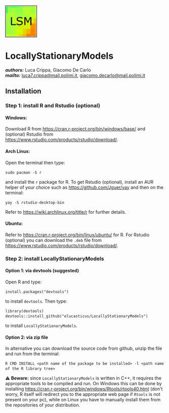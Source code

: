 <img src="LSM.png" alt="drawing" width="100"/> <br>
# **LocallyStationaryModels**
***authors:*** Luca Crippa, Giacomo De Carlo<br>
***mailto:*** <luca7.crippa@mail.polimi.it>, <giacomo.decarlo@mail.polimi.it><br>
## **Installation**
### **Step 1: install R and Rstudio (optional)**
#### **Windows:**
Download R from <https://cran.r-project.org/bin/windows/base/> and (optional) Rstudio from <https://www.rstudio.com/products/rstudio/download/>.
#### **Arch Linux:**
Open the terminal then type:

    sudo pacman -S r

and install the `r` package for R.
To get Rstudio (optional), install an AUR helper of your choice such as <https://github.com/Jguer/yay> and then on the terminal:

    yay -S rstudio-desktop-bin

Refer to <https://wiki.archlinux.org/title/r> for further details.
#### **Ubuntu:**
Refer to <https://cran.r-project.org/bin/linux/ubuntu/> for R.
For Rstudio (optional) you can download the `.deb` file from <https://www.rstudio.com/products/rstudio/download/>.
### **Step 2: install LocallyStationaryModels**
#### **Option 1: via devtools (suggested)**
Open R and type:

    install.packages("devtools")

to install `devtools`. Then type:

    library(devtools)
    devtools::install_github("elucasticus/LocallyStationaryModels")

to install `LocallyStationaryModels`.

#### **Option 2: via zip file**
In alternative you can download the source code from github, unzip the file and run from the terminal:

    R CMD INSTALL <path name of the package to be installed> -l <path name of the R library tree>

⚠️ **Beware:** since `LocallyStationaryModels` is written in C++, it requires the appropriate tools to be compiled and run. On Windows this can be done by installing <https://cran.r-project.org/bin/windows/Rtools/rtools40.html> (don't worry, R itself will redirect you to the appropriate web page if `Rtools` is not present on your pc), while on Linux you have to manually install them from the repositories of your distribution.

